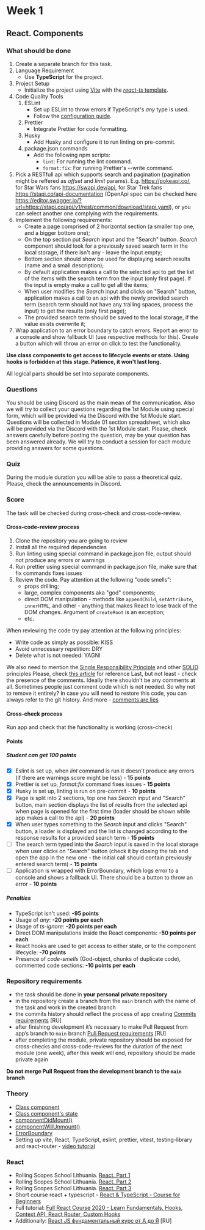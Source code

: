 # Week 1

## React. Components

### What should be done

1. Create a separate branch for this task.
2. Language Requirement
   - Use **TypeScript** for the project.
3. Project Setup
   - Initialize the project using [Vite](https://vitejs.dev/guide/) with the [_react-ts_ template](https://vite.new/react-ts).
4. Code Quality Tools
   1. ESLint
      - Set up ESLint to throw errors if TypeScript's _any_ type is used.
      - Follow the [configuration guide](https://github.com/rolling-scopes-school/tasks/blob/master/react/modules/module01/configs.md).
   2. Prettier
      - Integrate Prettier for code formatting.
   3. Husky
      - Add Husky and configure it to run linting on pre-commit.
   4. package.json commands
      - Add the following npm scripts:
        - `lint`: For running the lint command.
        - `format:fix`: For running Prettier's --write command.
5. Pick a RESTfull api which supports search and pagination (pagination might be reffered as _offset_ and _limit_ params). E.g. <https://pokeapi.co/>, for Star Wars fans <https://swapi.dev/api>, for Star Trek fans <https://stapi.co/api-documentation> (OpenApi spec can be checked here <https://editor.swagger.io/?url=https://stapi.co/api/v1/rest/common/download/stapi.yaml>), or you can select another one complying with the requirements.
6. Implement the following requirements:
   - Create a page comprised of 2 horizontal section (a smaller top one, and a bigger bottom one);
   - On the top section put _Search_ input and the "Search" button. _Search_ component should look for a previously saved search term in the local storage, if there isn't any - leave the input empty;
   - Bottom section should show be used for displaying search results (name and a small description);
   - By default application makes a call to the selected api to get the list of the items with the search term fron the input (only first page). If the input is empty make a call to get all the items;
   - When user modifies the _Search_ input and clicks on "Search" button, application makes a call to an api with the newly provided search term (search term should not have any trailing spaces, process the input) to get the results (only first page);
   - The provided search term should be saved to the local storage, if the value exists overwrite it;
7. Wrap application to an error boundary to catch errors. Report an error to a console and show fallback UI (use respective methods for this). Create a button which will throw an error on click to test the functionality.

**Use class components to get access to lifecycle events or state. Using hooks is forbidden at this stage. Patience, it won't last long.**

All logical parts should be set into separate components.

### Questions

You should be using Discord as the main mean of the communication.
Also we will try to collect your questions regarding the 1st Module using special form, which will be provided via the Discord with the 1st Module start. Questions will be collected in Module 01 section spreadsheet, which also will be provided via the Discord with the 1st Module start. Please, check answers carefully before posting the question, may be your question has been answered already.
We will try to conduct a session for each module providing answers for some questions.

### Quiz

During the module duration you will be able to pass a theoretical quiz. Please, check the announcements in Discord.

### Score

The task will be checked during cross-check and cross-code-review.

#### Cross-code-review process

1. Clone the repository you are going to review
2. Install all the required dependencies
3. Run linting using special command in package.json file, output should not produce any errors or warnings
4. Run prettier using special command in package.json file, make sure that fix commands fixes issues
5. Review the code. Pay attention at the following "code smells":
   - props drilling;
   - large, complex components aka "god" components;
   - direct DOM manipulation - methods like `appendChild`, `setAttribute`, `innerHTML`, and other - anything that makes React to lose track of the DOM changes. Argument of `createRoot` is an exception;
   - etc.

When reviewing the code try pay attention at the following principles:

- Write code as simply as possible: KISS
- Avoid unnecessary repetition: DRY
- Delete what is not needed: YAGNI

We also need to mention the [Single Responsibility Principle](https://en.wikipedia.org/wiki/Single-responsibility_principle) and other [SOLID](https://en.wikipedia.org/wiki/SOLID) principles
Please, check [this article](https://dmitripavlutin.com/7-architectural-attributes-of-a-reliable-react-component/) for reference
Last, but not least - check the presence of the comments. Ideally there shouldn't be any comments at all. Sometimes people just comment code which is not needed. So why not to remove it entirely? In case you will need to restore this code, you can always refer to the git history. And more - [comments are lies](https://blog.devgenius.io/code-should-be-the-one-version-of-the-truth-dont-add-comments-b0bcd8631a9a)

#### Cross-check process

Run app and check that the functionality is working (cross-check)

#### Points

##### Student can get 100 points

- [x] Eslint is set up, when _lint_ command is run it doesn't produce any errors (if there are warnings score might be less) - **15 points**
- [x] Prettier is set up, _format:fix_ command fixes issues - **15 points**
- [x] Husky is set up, linting is run on pre-commit - **10 points**
- [x] Page is split into 2 sections, top one has _Search_ input and "Search" button, main section displays the list of results from the selected api when page is opened for the first time (loader should be shown while app makes a call to the api) - **20 points**
- [x] When user types something to the _Search_ input and clicks "Search" button, a loader is displayed and the list is changed according to the response results for a provided search term - **15 points**
- [ ] The search term typed into the _Search_ input is saved in the local storage when user clicks on "Search" button (check it by closing the tab and open the app in the new one - the initial call should contain previously entered search term) - **15 points**
- [ ] Application is wrapped with ErrorBoundary, which logs error to a console and shows a fallback UI. There should be a button to throw an error - **10 points**

##### Penalties

- TypeScript isn't used: **-95 points**
- Usage of _any_: **-20 points per each**
- Usage of _ts-ignore_: **-20 points per each**
- Direct DOM manipulations inside the React components: **-50 points per each**
- React hooks are used to get access to either state, or to the component lifecycle: **-70 points**
- Presence of _code-smells_ (God-object, chunks of duplicate code), commented code sections: **-10 points per each**

### Repository requirements

- the task should be done in **your personal private repository**
- in the repository create a branch from the `main` branch with the name of the task and work in the created branch
- the commits history should reflect the process of app creating [Commits requirements](https://docs.rs.school/#/git-convention?id=%D0%A2%D1%80%D0%B5%D0%B1%D0%BE%D0%B2%D0%B0%D0%BD%D0%B8%D1%8F-%D0%BA-%D0%B8%D0%BC%D0%B5%D0%BD%D0%B0%D0%BC-%D0%BA%D0%BE%D0%BC%D0%BC%D0%B8%D1%82%D0%BE%D0%B2) [RU]
- after finishing development it’s necessary to make Pull Request from app’s branch to `main` branch [Pull Request requirements](https://docs.rs.school/#/pull-request-review-process?id=%D0%A2%D1%80%D0%B5%D0%B1%D0%BE%D0%B2%D0%B0%D0%BD%D0%B8%D1%8F-%D0%BA-pull-request-pr) [RU]
- after completing the module, private repository should be exposed for cross-checks and cross-code-reviews for the duration of the next module (one week), after this week will end, repository should be made private again

**Do not merge Pull Request from the development branch to the `main` branch**

### Theory

- [Class component](https://react.dev/reference/react/Component)
- [Class component's state](https://react.dev/reference/react/Component#state)
- [componentDidMount()](https://react.dev/reference/react/Component#componentdidmount)
- [componentWillUnmount()](https://react.dev/reference/react/Component#componentwillunmount)
- [ErrorBoundary](https://react.dev/reference/react/Component#catching-rendering-errors-with-an-error-boundary)
- Setting up vite, React, TypeScript, eslint, prettier, vitest, testing-library and react-router - [video tutorial](https://www.youtube.com/watch?app=desktop&v=cchqeWY0Nak)

### React

- Rolling Scopes School Lithuania. [React. Part 1](https://www.youtube.com/watch?v=L8CmtfCu9AI)
- Rolling Scopes School Lithuania. [React. Part 2](https://www.youtube.com/watch?v=Rrg4D6AHc5A)
- Rolling Scopes School Lithuania. [React. Part 3](https://www.youtube.com/watch?v=w9MvuGWVvkY)
- Short course react + typescript - [React & TypeScript - Course for Beginners](https://www.youtube.com/watch?v=FJDVKeh7RJI)
- Full tutorial: [Full React Course 2020 - Learn Fundamentals, Hooks, Context API, React Router, Custom Hooks](https://www.youtube.com/watch?v=4UZrsTqkcW4&t=8419s)
- Additionally: [React JS фундаментальный курс от А до Я](https://www.youtube.com/watch?v=GNrdg3PzpJQ) [RU]
